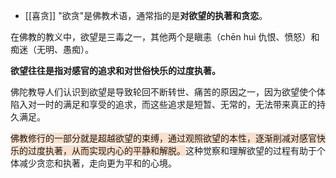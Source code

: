 - [[喜贪]]
"欲贪"是佛教术语，通常指的是**对欲望的执著和贪恋**。

在佛教的教义中，欲望是三毒之一，其他两个是瞋恚（chēn huì 仇恨、愤怒）和痴迷（无明、愚痴）。

**欲望往往是指对感官的追求和对世俗快乐的过度执著。**

佛陀教导人们认识到欲望是导致轮回不断转世、痛苦的原因之一，因为欲望使个体陷入对一时的满足和享受的追求，而这些追求是短暂、无常的，无法带来真正的持久满足。

<span style="background:rgba(240, 107, 5, 0.2)">佛教修行的一部分就是超越欲望的束缚，通过观照欲望的本性，逐渐削减对感官快乐的过度执著，从而实现内心的平静和解脱。</span>这种觉察和理解欲望的过程有助于个体减少贪恋和执著，走向更为平和的心境。